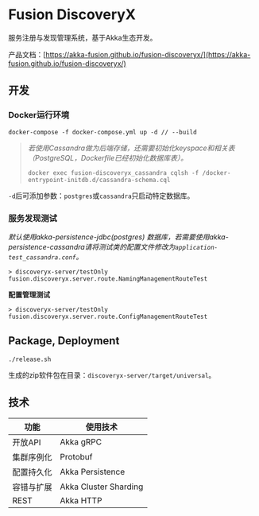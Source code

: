 # Fusion DiscoveryX

服务注册与发现管理系统，基于Akka生态开发。

产品文档：[https://akka-fusion.github.io/fusion-discoveryx/](https://akka-fusion.github.io/fusion-discoveryx/)

## 开发

### Docker运行环境

```shell script
docker-compose -f docker-compose.yml up -d // --build
```

> *若使用Cassandra做为后端存储，还需要初始化keyspace和相关表（PostgreSQL，Dockerfile已经初始化数据库表）。*
> 
> ```shell script
> docker exec fusion-discoveryx_cassandra cqlsh -f /docker-entrypoint-initdb.d/cassandra-schema.cql
> ```

`-d`后可添加参数：`postgres`或`cassandra`只启动特定数据库。

### 服务发现测试

*默认使用akka-persistence-jdbc(postgres) 数据库，若需要使用akka-persistence-cassandra请将测试类的配置文件修改为`application-test_cassandra.conf`。*

```sbtshell
> discoveryx-server/testOnly fusion.discoveryx.server.route.NamingManagementRouteTest
```

**配置管理测试**

```sbtshell
> discoveryx-server/testOnly fusion.discoveryx.server.route.ConfigManagementRouteTest
```

## Package, Deployment

```
./release.sh
```

生成的zip软件包在目录：`discoveryx-server/target/universal`。

## 技术

| 功能       | 使用技术              |
| ---------- | --------------------- |
| 开放API    | Akka gRPC             |
| 集群序例化 | Protobuf              |
| 配置持久化 | Akka Persistence      |
| 容错与扩展 | Akka Cluster Sharding |
| REST       | Akka HTTP             |

